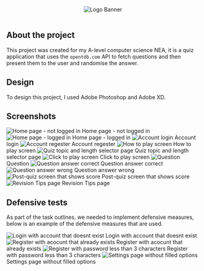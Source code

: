 <p align="center">
<img alt="Logo Banner" src="https://raw.githubusercontent.com/IPQow/quizgame-nea/master/screenshots/92%20Logo%20Header.png"/>
<br/>
<br/>

## About the project

This project was created for my A-level computer science NEA, it is a quiz application that uses the `opentdb.com` API to fetch questions and then present them to the user and randomise the answer.

## Design

To design this project, I used Adobe Photoshop and Adobe XD.

## Screenshots

![Home page - not logged in](https://raw.githubusercontent.com/IPQow/quizgame-nea/master/screenshots/1%20Menu.PNG)
Home page - not logged in
![Home page - logged in](https://raw.githubusercontent.com/IPQow/quizgame-nea/master/screenshots/2%20MenuLoggedIn.PNG)
Home page - logged in
![Account login](https://raw.githubusercontent.com/IPQow/quizgame-nea/master/screenshots/3%20Login.PNG)
Account login
![Account regester](https://raw.githubusercontent.com/IPQow/quizgame-nea/master/screenshots/4%20Register.PNG)
Account regester
![How to play screen](https://raw.githubusercontent.com/IPQow/quizgame-nea/master/screenshots/5%20HowToPlay.PNG)
How to play screen
![Quiz topic and length selector page](https://raw.githubusercontent.com/IPQow/quizgame-nea/master/screenshots/6%20GameChoice.PNG)
Quiz topic and length selector page
![Click to play screen](https://raw.githubusercontent.com/IPQow/quizgame-nea/master/screenshots/7%20ClickToStart.PNG)
Click to play screen
![Question](https://raw.githubusercontent.com/IPQow/quizgame-nea/master/screenshots/8%20Quiz.PNG)
Question
![Question answer correct](https://raw.githubusercontent.com/IPQow/quizgame-nea/master/screenshots/8%20QuizCorrect.PNG)
Question answer correct
![Question answer wrong](https://raw.githubusercontent.com/IPQow/quizgame-nea/master/screenshots/8%20QuizWrong.PNG)
Question answer wrong
![Post-quiz screen that shows score](https://raw.githubusercontent.com/IPQow/quizgame-nea/master/screenshots/9%20EndScreen.PNG)
Post-quiz screen that shows score
![Revision Tips page](https://raw.githubusercontent.com/IPQow/quizgame-nea/master/screenshots/91%20RevisionTipsBack.PNG)
Revision Tips page

## Defensive tests

As part of the task outlines, we needed to implement defensive measures, below is an example of the defensive measures that are used.

![Login with account that doesnt exist](https://raw.githubusercontent.com/IPQow/quizgame-nea/master/screenshots/Defensive/1%20Login%20Nonexistent.PNG)
Login with account that doesnt exist
![Register with acocunt that already exists](https://raw.githubusercontent.com/IPQow/quizgame-nea/master/screenshots/Defensive/2%20Signup%20Taken%20name.PNG)
Register with acocunt that already exists
![Register with password less than 3 characters](https://raw.githubusercontent.com/IPQow/quizgame-nea/master/screenshots/Defensive/3%20Character%20Limit.PNG)
Register with password less than 3 characters
![Settings page without filled options](https://raw.githubusercontent.com/IPQow/quizgame-nea/master/screenshots/Defensive/4%20Settings%20Not%20Filled.PNG)
Settings page without filled options
